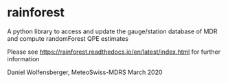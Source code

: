 # rainforest

A python library to access and update the gauge/station database of MDR and compute randomForest QPE estimates

Please see https://rainforest.readthedocs.io/en/latest/index.html  for further information

Daniel Wolfensberger, MeteoSwiss-MDRS
March 2020

